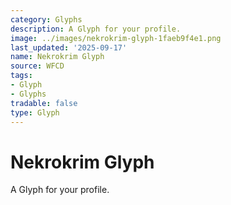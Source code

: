 ```yaml
---
category: Glyphs
description: A Glyph for your profile.
image: ../images/nekrokrim-glyph-1faeb9f4e1.png
last_updated: '2025-09-17'
name: Nekrokrim Glyph
source: WFCD
tags:
- Glyph
- Glyphs
tradable: false
type: Glyph
---
```


# Nekrokrim Glyph

A Glyph for your profile.


